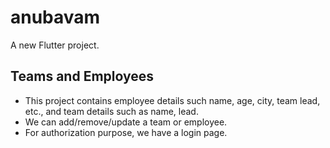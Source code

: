 # anubavam

A new Flutter project.

## Teams and Employees

- This project contains employee details such name, age, city, team lead, etc., and team details such as name, lead. 
- We can add/remove/update a team or employee.
- For authorization purpose, we have a login page.
